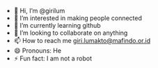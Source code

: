 - 👋 Hi, I’m @girilum
- 👀 I’m interested in making people connected
- 🌱 I’m currently learning github
- 💞️ I’m looking to collaborate on anything
- 📫 How to reach me giri.lumakto@mafindo.or.id
- 😄 Pronouns: He
- ⚡ Fun fact: I am not a robot

<!---
girilum/girilum is a ✨ special ✨ repository because its `README.md` (this file) appears on your GitHub profile.
You can click the Preview link to take a look at your changes.
--->
